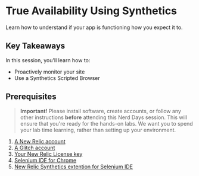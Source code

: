 # True Availability Using Synthetics

Learn how to understand if your app is functioning how you expect it to.

## Key Takeaways

In this session, you'll learn how to:

- Proactively monitor your site
- Use a Synthetics Scripted Browser

## Prerequisites

> **Important!** Please install software, create accounts, or follow any other instructions **before** attending this Nerd Days session. This will ensure that you're ready for the hands-on labs. We want you to spend your lab time learning, rather than setting up your environment.

1. [A New Relic account](https://rb.gy/c2z7ct)
2. [A Glitch account](https://glitch.com/signup)
3. [Your New Relic License key](https://docs.newrelic.com/docs/accounts/accounts-billing/account-setup/new-relic-license-key)
4. [Selenium IDE for Chrome](https://chrome.google.com/webstore/detail/selenium-ide/mooikfkahbdckldjjndioackbalphokd)
5. [New Relic Synthetics extention for Selenium IDE](https://chrome.google.com/webstore/detail/synthetics-formatter-for/agedeoibceidbaeajbehgiejlekicbfd)